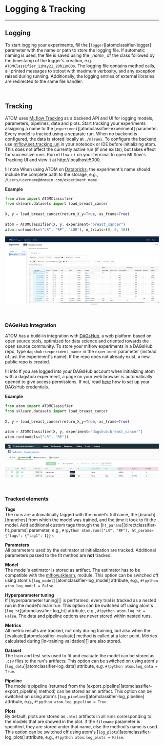 # Logging & Tracking
--------------------

## Logging

To start logging your experiments, fill the [`logger`][atomclassifier-logger]
parameter with the name or path to store the logging file. If automatic
naming is used, the file is saved using the \__name__ of the class
followed by the timestamp of the logger's creation, e.g.
`ATOMClassifier_11May21_20h11m03s`. The logging file contains method
calls, all printed messages to stdout with maximum verbosity, and any
exception raised during running. Additionally, the logging entries of
external libraries are redirected to the same file handler.

<br>

## Tracking

ATOM uses [MLflow Tracking](https://www.mlflow.org/docs/latest/tracking.html)
as a backend API and UI for logging models, parameters, pipelines, data
and plots. Start tracking your experiments assigning a name to the
[`experiment`][atomclassifier-experiment] parameter. Every model is
tracked using a separate run. When no backend is configured, the data is
stored locally at `./mlruns`. To configure the backend, use
[mlflow.set_tracking_uri](https://www.mlflow.org/docs/latest/python_api/mlflow.html#mlflow.set_tracking_uri)
in your notebook or IDE before initializing atom. This does not affect
the currently active run (if one exists), but takes effect for successive
runs. Run `mlflow ui` on your terminal to open MLflow's Tracking UI and 
view it at http://localhost:5000.

!!! note
    When using ATOM on [Databricks](https://databricks.com/), the
    experiment's name should include the complete path to the storage,
    e.g., `/Users/username@domain.com/experiment_name`.


**Example**

```python
from atom import ATOMClassifier
from sklearn.datasets import load_breast_cancer

X, y = load_breast_cancer(return_X_y=True, as_frame=True)

atom = ATOMClassifier(X, y, experiment="breast_cancer")
atom.run(models=["LR", "RF", "LGB"], n_trials=(0, 0, 10))
```

![MLflow](../img/mlflow.png)

<br>

### DAGsHub integration

ATOM has a build-in integration with [DAGsHub](https://dagshub.com/), a
web platform based on open source tools, optimized for data science and
oriented towards the open source community. To store your mlflow experiments
in a DAGsHub repo, type `dagshub:<experiment_name>` in the `experiment`
parameter (instead of just the experiment's name). If the repo does not
already exist, a new public repo is created.

!!! info
    If you are logged into your DAGsHub account when initializing atom
    with a dagshub experiment, a page on your web browser is automatically
    opened to give access permissions. If not, read [here](https://dagshub.com/docs/integration_guide/mlflow_tracking/#3-set-up-your-credentials)
    how to set up your DAGsHub credentials.

**Example**

```python
from atom import ATOMClassifier
from sklearn.datasets import load_breast_cancer

X, y = load_breast_cancer(return_X_y=True, as_frame=True)

atom = ATOMClassifier(X, y, experiment="dagshub:breast_cancer")
atom.run(models=["LR", "RF"])
```

![DAGsHub](../img/dagshub.png)

<br>

### Tracked elements

**Tags**<br>
The runs are automatically tagged with the model's full name, the [branch][branches]
from which the model was trained, and the time it took to fit the model.
Add additional custom tags through the [`ht_params`][directclassifier-ht_params]
parameter, e.g., 
`#!python atom.run(["LR", "RF"], ht_params={"tags": {"tag1": 1}})`.

**Parameters**<br>
All parameters used by the estimator at initialization are tracked. Additional
parameters passed to the fit method are **not** tracked.

**Model**<br>
The model's estimator is stored as artifact. The estimator has to be
compatible with the [mlflow.sklearn](https://www.mlflow.org/docs/latest/python_api/mlflow.sklearn.html),
module. This option can be switched off using atom's [`log_model`]
[atomclassifier-log_model] attribute, e.g., `#!python atom.log_model = False`.

**Hyperparameter tuning**<br>
If [hyperparameter tuning][] is performed, every trial is tracked as a nested
run in the model's main run. This option can be switched off using atom's
[`log_ht`][atomclassifier-log_ht] attribute, e.g., `#!python atom.log_ht = False`.
The data and pipeline options are never stored within nested runs.

**Metrics**<br>
All metric results are tracked, not only during training, but also when
the [evaluate][atomclassifier-evaluate] method is called at a later point.
Metrics calculated during [in-training validation][] are also stored.

**Dataset**<br>
The train and test sets used to fit and evaluate the model can be stored
as `.csv` files to the run's artifacts. This option can be switched on
using atom's [`log_data`][atomclassifier-log_data] attribute, e.g.
`#!python atom.log_data = True`.

**Pipeline**<br>
The model's pipeline (returned from the [export_pipeline][atomclassifier-export_pipeline]
method) can be stored as an artifact. This option can be switched on
using atom's [`log_pipeline`][atomclassifier-log_pipeline] attribute,
e.g., `#!python atom.log_pipeline = True`.

**Plots**<br>
By default, plots are stored as `.html` artifacts in all runs corresponding
to the models that are showed in the plot. If the `filename` parameter is
specified, they are stored under that name, else the method's name is used.
This option can be switched off using atom's [`log_plots`][atomclassifier-log_plots]
attribute, e.g., `#!python atom.log_plots = False`.
